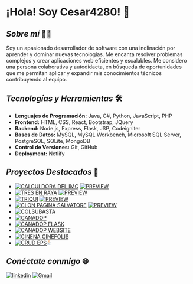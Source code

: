 # ¡Hola! Soy Cesar4280! 👋

## *Sobre mí* 👨‍💻
Soy un apasionado desarrollador de software con una inclinación por aprender y dominar nuevas tecnologías. Me encanta resolver problemas complejos y crear aplicaciones web eficientes y escalables. Me considero una persona colaborativa y autodidacta, en búsqueda de oportunidades que me permitan aplicar y expandir mis conocimientos técnicos contribuyendo al equipo.

## *Tecnologías y Herramientas* 🛠️
- **Lenguajes de Programación:** Java, C#, Python, JavaScript, PHP
- **Frontend:** HTML, CSS, React, Bootstrap, JQuery
- **Backend:** Node.js, Express, Flask, JSP, Codeigniter
- **Bases de Datos:** MySQL, MySQL Workbench, Microsoft SQL Server, PostgreSQL, SQLite, MongoDB
- **Control de Versiones:** Git, GitHub
- **Deployment:** Netlify

## *Proyectos Destacados* 🌟
- [![CALCULDORA DEL IMC](https://img.shields.io/badge/CALCULDORA%20DEL%20IMC-grey?style=for-the-badge&logo=javascript)](https://github.com/Cesar4280/steam-academy/tree/main/body_mass_corporal) [![PREVIEW](https://img.shields.io/badge/PREVISUALIZAR-FFD569?style=for-the-badge)](https://body-mass-corporal.netlify.app/)
- [![TRES EN RAYA](https://img.shields.io/badge/TRES%20EN%20RAYA-E1DCED?style=for-the-badge&logo=bootstrap)](https://github.com/Cesar4280/tic-tac-toe) [![PREVIEW](https://img.shields.io/badge/PREVISUALIZAR-FFD569?style=for-the-badge)](https://tic-tac-toe-vanilla-app.netlify.app/)
- [![TRIQUI](https://img.shields.io/badge/TRIQUI-blue?style=for-the-badge&logo=react)](https://github.com/Cesar4280/dev/tree/main/tic-tac-toe) [![PREVIEW](https://img.shields.io/badge/PREVISUALIZAR-FFD569?style=for-the-badge)](https://tic-tac-toe-by-cesar4280.netlify.app/)
- [![CLON PAGINA SALVATORE](https://img.shields.io/badge/CLON%20PAGINA%20SALVATORE-blue?style=for-the-badge&logo=react)](https://github.com/Cesar4280/pizzeria) [![PREVIEW](https://img.shields.io/badge/PREVISUALIZAR-FFD569?style=for-the-badge)](https://cfajardo.netlify.app/)
- [![COLSUBASTA](https://img.shields.io/badge/COLSUBASTA%20API%20RESTFULL-grey?style=for-the-badge&logo=nodedotjs)](https://github.com/Cesar4280/canadop-express-restfull-api)
- [![CANADOP](https://img.shields.io/badge/CANADOP%20API%20RESTFULL-grey?style=for-the-badge&logo=express)](https://github.com/Cesar4280/canadop-express-restfull-api)
- [![CANADOP FLASK](https://img.shields.io/badge/CANADOP%20API%20FLASK-grey?style=for-the-badge&logo=flask)](https://github.com/Cesar4280/rest-api-flask)
- [![CANADOP WEBSITE](https://img.shields.io/badge/CANADOP%20SITIO%20WEB-grey?style=for-the-badge&logo=codeigniter)](https://github.com/Cesar4280/website-canadop-codeigniter4)
- [![CINENA CINEFOLIS](https://img.shields.io/badge/CINEMA%20CINEFOLIS-grey?style=for-the-badge&logo=python&logoColor=skyblue)](https://github.com/Cesar4280/cine)
- [![CRUD EPS](https://img.shields.io/badge/CRUD%20EPS%20JAVAFX-grey?style=for-the-badge&logo=java)](https://github.com/Cesar4280/reto-4-ciclo-2)<svg xmlns="http://www.w3.org/2000/svg" width="0.74em" height="1em" viewBox="0 0 256 346"><path fill="#5382a1" d="M82.554 267.473s-13.198 7.675 9.393 10.272c27.369 3.122 41.356 2.675 71.517-3.034c0 0 7.93 4.972 19.003 9.279c-67.611 28.977-153.019-1.679-99.913-16.517m-8.262-37.814s-14.803 10.958 7.805 13.296c29.236 3.016 52.324 3.263 92.276-4.43c0 0 5.526 5.602 14.215 8.666c-81.747 23.904-172.798 1.885-114.296-17.532"/><path fill="#e76f00" d="M143.942 165.515c16.66 19.18-4.377 36.44-4.377 36.44s42.301-21.837 22.874-49.183c-18.144-25.5-32.059-38.172 43.268-81.858c0 0-118.238 29.53-61.765 94.6"/><path fill="#5382a1" d="M233.364 295.442s9.767 8.047-10.757 14.273c-39.026 11.823-162.432 15.393-196.714.471c-12.323-5.36 10.787-12.8 18.056-14.362c7.581-1.644 11.914-1.337 11.914-1.337c-13.705-9.655-88.583 18.957-38.034 27.15c137.853 22.356 251.292-10.066 215.535-26.195M88.9 190.48s-62.771 14.91-22.228 20.323c17.118 2.292 51.243 1.774 83.03-.89c25.978-2.19 52.063-6.85 52.063-6.85s-9.16 3.923-15.787 8.448c-63.744 16.765-186.886 8.966-151.435-8.183c29.981-14.492 54.358-12.848 54.358-12.848m112.605 62.942c64.8-33.672 34.839-66.03 13.927-61.67c-5.126 1.066-7.411 1.99-7.411 1.99s1.903-2.98 5.537-4.27c41.37-14.545 73.187 42.897-13.355 65.647c0 .001 1.003-.895 1.302-1.697"/><path fill="#e76f00" d="M162.439.371s35.887 35.9-34.037 91.101c-56.071 44.282-12.786 69.53-.023 98.377c-32.73-29.53-56.75-55.526-40.635-79.72C111.395 74.612 176.918 57.393 162.439.37"/><path fill="#5382a1" d="M95.268 344.665c62.199 3.982 157.712-2.209 159.974-31.64c0 0-4.348 11.158-51.404 20.018c-53.088 9.99-118.564 8.824-157.399 2.421c.001 0 7.95 6.58 48.83 9.201"/></svg>

## *Conéctate conmigo* 🌐
[![linkedin](https://img.shields.io/badge/linkedin-0A66C2?style=for-the-badge&logo=linkedin&logoColor=white)](https://www.linkedin.com/in/cesar4280)
[![Gmail](https://img.shields.io/badge/gmail-EC5353?style=for-the-badge&logo=gmail&logoColor=white)](mailto:cesarjavierfajardoortiz@gmail.com?subject=Contactar%20con%20Cesar4280&body=Me%20gustar%C3%ADa%20que%20hicieras%20parte%20de%20mi%20equipo%20de%20trabajo)